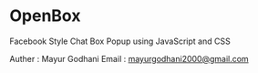 # OpenBox

Facebook Style Chat Box Popup using JavaScript and CSS


Auther : Mayur Godhani
Email  : mayurgodhani2000@gmail.com


